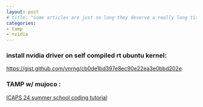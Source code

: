 ```yaml
---
layout: post
# title: "Some articles are just so long they deserve a really long title to see if things will break well"
categories:
- tamp
- nvidia
---
```


<!-- > updated 04/Jun/2024 -->

### install nvidia driver on self compiled rt ubuntu kernel:
https://gist.github.com/ynrng/cb0de1bd397e8ec90e22ea3e0bbd202e


### TAMP w/ mujoco :
[ICAPS 24 summer school coding tutorial](https://github.com/CLAIR-LAB-TECHNION/ICAPS-24/tree/main/notebooks)
